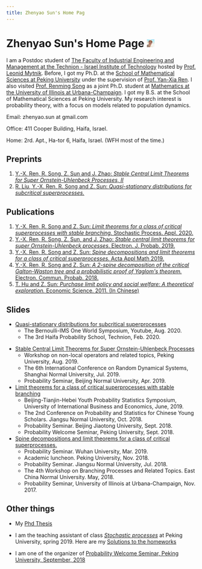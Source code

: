 ```yaml
---
title: Zhenyao Sun's Home Pag
---
```


# Zhenyao Sun's Home Page <img src="selfie2020.jpg" alt="selfie" style="zoom:2%;" /> 

I am a Postdoc student of [The Faculty of Industrial Engineering and Management at the Technion - Israel Institute of Technology](https://web.iem.technion.ac.il/en/programs/undergraduate/industrial-engineering-and-management/about.html) hosted by [Prof. Leonid Mytnik](https://web.iem.technion.ac.il/en/people/userprofile/leonidm.html). Before, I got my Ph.D. at the [School of Mathematical Sciences at Peking University](http://english.math.pku.edu.cn/) under the supervision of [Prof. Yan-Xia Ren](http://www.math.pku.edu.cn/teachers/renyx/indexE.htm). I also visited [Prof. Renming Song](https://faculty.math.illinois.edu/~rsong/) as a joint Ph.D. student at [Mathematics at the University of Illinois at Urbana-Champaign](https://math.illinois.edu/). I got my B.S. at the School of Mathematical Sciences at Peking University. My research interest is probability theory, with a focus on models related to population dynamics. 

Email: zhenyao.sun at gmail.com

Office: 411 Cooper Building, Haifa, Israel. 

Home: 2rd. Apt., Ha-tor 6, Haifa, Israel. (WFH most of the time.)

## Preprints

1. [Y.-X. Ren, R. Song, Z. Sun and J. Zhao: *Stable Central Limit Theorems for Super Ornstein-Uhlenbeck Processes, II*](https://arxiv.org/pdf/2005.11731.pdf)
2. [R. Liu, Y.-X. Ren, R. Song and Z. Sun: *Quasi-stationary distributions for subcritical superprocesses.*](https://arxiv.org/pdf/2001.06697.pdf) 

## Publications
1. [Y.-X. Ren, R. Song and Z. Sun: *Limit theorems for a class of critical superprocesses with stable branching.* Stochastic Process. Appl. 2020.](https://doi.org/10.1016/j.spa.2020.01.001)
1. [Y.-X. Ren, R. Song, Z. Sun, and J. Zhao: *Stable central limit theorems for super Ornstein-Uhlenbeck processes*. Electron. J. Probab. 2019.](https://projecteuclid.org/euclid.ejp/1576638110) 
1. [Y.-X. Ren, R. Song and Z. Sun: *Spine decompositions and limit theorems for a class of critical superprocesses.* Acta Appl Math 2019.](https://doi.org/10.1007/s10440-019-00243-7)
2. [Y.-X. Ren, R. Song and Z. Sun: *A 2-spine decomposition of the critical Galton-Waston tree and a probabilistic proof of Yaglom's theorem.* Electron. Commun. Probab. 2018.](https://doi.org/10.1214/18-ECP143)
3. [T. Hu and Z. Sun: *Purchase limit policy and social welfare: A theoretical exploration.*  Economic Science. 2011. (In Chinese)](Files/胡2011限购.pdf)

## Slides

* [Quasi-stationary distributions for subcritical superprocesses](subyaglom/files/subyaglom_talk.pdf)
  * The Bernoulli-IMS One World Symposium, Youtube, Aug. 2020. 
  * The 3rd Haifa Probability School, Technion, Feb. 2020.

- [Stable Central Limit Theorems for Super Ornstein-Uhlenbeck Processes](StableSuperCLT/representation/representation.pdf)
  - Workshop on non-local operators and related topics, Peking University, Aug. 2019.
  - The 6th International Conference on Random Dynamical Systems, Shanghai Normal University, Jul. 2019.
  - Probability Seminar, Beijing Normal University, Apr. 2019.
- [Limit theorems for a class of critical superprocesses with stable branching](Files/2018JSNU.pdf) 
  - Beijing-Tianjin-Hebei Youth Probability Statistics Symposium, University of International Business and Economics, June, 2019.
  - The 2nd Conference on Probability and Statistics for Chinese Young Scholars. Jiangsu Normal University, Oct. 2018.
  - Probability Seminar. Beijing Jiaotong University, Sept. 2018.
  - Probability Welcome Seminar, Peking University, Sept. 2018.
- [Spine decompositions and limit theorems for a class of critical superprocesses.](Files/RenSongSun2018Spine.pdf)
  - Probability Seminar. Wuhan University, Mar. 2019.
  - Academic luncheon. Peking University, Nov. 2018.
  - Probability Seminar. Jiangsu Normal University, Jul. 2018.
  - The 4th Workshop on Branching Processes and Related Topics. East China Normal University. May, 2018.
  - Probability Seminar, University of Illinois at Urbana-Champaign, Nov. 2017.

## Other things

- My [Phd Thesis](https://zhenyao-sun.github.io/MyPkuPhdThesis/doc/example/thesis.pdf)

- I am the teaching assistant of class [*Stochastic processes*](http://www.math.pku.edu.cn/teachers/dayue/Homepage/instruction.htm) at Peking University, spring 2019. Here are my [Solutions to the homeworks](Files/HW.html)
- I am one of the organizer of [Probability Welcome Seminar, Peking University, September, 2018](Files/Prob_Welcome_Seminar.html)

<!-- Go to www.addthis.com/dashboard to customize your tools --> <script type="text/javascript" src="//s7.addthis.com/js/300/addthis_widget.js#pubid=ra-59f27a8ff1558d6f"></script> 